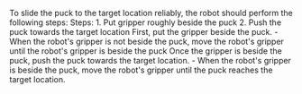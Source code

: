 To slide the puck to the target location reliably, the robot should perform the following steps:
    Steps:  1. Put gripper roughly beside the puck  2. Push the puck towards the target location
    First, put the gripper beside the puck.
    - When the robot's gripper is not beside the puck, move the robot's gripper until the robot's gripper is beside the puck
    Once the gripper is beside the puck, push the puck towards the target location.
    - When the robot's gripper is beside the puck, move the robot's gripper until the puck reaches the target location.
